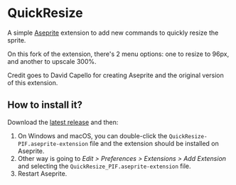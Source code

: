 # QuickResize

A simple [Aseprite](https://www.aseprite.org/) extension to add new
commands to quickly resize the sprite.

On this fork of the extension, there's 2 menu options: one to resize to 96px, and another to upscale 300%.

Credit goes to David Capello for creating Aseprite and the original version of this extension.

## How to install it?

Download the [latest release](https://github.com/Doodleboo/QuickResize-PIF/releases) and then:

1. On Windows and macOS, you can double-click the
   `QuickResize-PIF.aseprite-extension` file and the extension should be
   installed on Aseprite.
2. Other way is going to *Edit > Preferences > Extensions > Add
   Extension* and selecting the `QuickResize_PIF.aseprite-extension` file.
3. Restart Aseprite.
